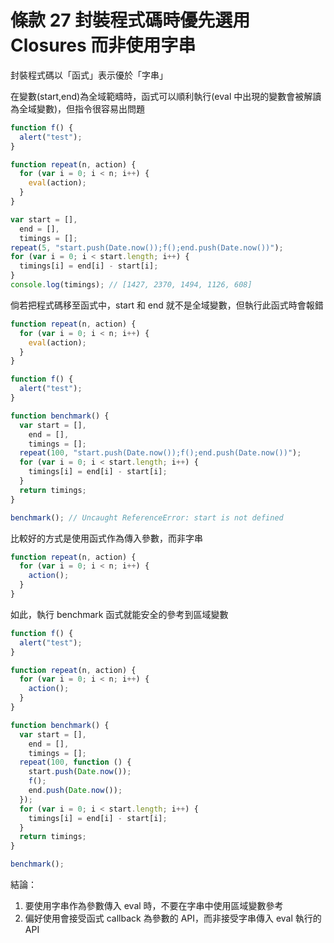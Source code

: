 # 條款 27 封裝程式碼時優先選用 Closures 而非使用字串

封裝程式碼以「函式」表示優於「字串」

在變數(start,end)為全域範疇時，函式可以順利執行(eval 中出現的變數會被解讀為全域變數)，但指令很容易出問題

```javascript
function f() {
  alert("test");
}

function repeat(n, action) {
  for (var i = 0; i < n; i++) {
    eval(action);
  }
}

var start = [],
  end = [],
  timings = [];
repeat(5, "start.push(Date.now());f();end.push(Date.now())");
for (var i = 0; i < start.length; i++) {
  timings[i] = end[i] - start[i];
}
console.log(timings); // [1427, 2370, 1494, 1126, 608]
```

倘若把程式碼移至函式中，start 和 end 就不是全域變數，但執行此函式時會報錯

```javascript
function repeat(n, action) {
  for (var i = 0; i < n; i++) {
    eval(action);
  }
}

function f() {
  alert("test");
}

function benchmark() {
  var start = [],
    end = [],
    timings = [];
  repeat(100, "start.push(Date.now());f();end.push(Date.now())");
  for (var i = 0; i < start.length; i++) {
    timings[i] = end[i] - start[i];
  }
  return timings;
}

benchmark(); // Uncaught ReferenceError: start is not defined
```

比較好的方式是使用函式作為傳入參數，而非字串

```javascript
function repeat(n, action) {
  for (var i = 0; i < n; i++) {
    action();
  }
}
```

如此，執行 benchmark 函式就能安全的參考到區域變數

```javascript
function f() {
  alert("test");
}

function repeat(n, action) {
  for (var i = 0; i < n; i++) {
    action();
  }
}

function benchmark() {
  var start = [],
    end = [],
    timings = [];
  repeat(100, function () {
    start.push(Date.now());
    f();
    end.push(Date.now());
  });
  for (var i = 0; i < start.length; i++) {
    timings[i] = end[i] - start[i];
  }
  return timings;
}

benchmark();
```

結論：

1. 要使用字串作為參數傳入 eval 時，不要在字串中使用區域變數參考
2. 偏好使用會接受函式 callback 為參數的 API，而非接受字串傳入 eval 執行的 API

